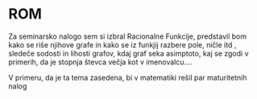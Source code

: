 # ROM
 Za seminarsko nalogo sem si izbral Racionalne Funkcije, predstavil bom kako se riše njihove grafe in kako se iz funkjij razbere pole, ničle itd , sledeče sodosti in lihosti grafov, kdaj graf seka asimptoto, kaj se zgodi v primerih, da je stopnja števca večja kot v imenovalcu.... 
 
 V primeru, da je ta tema zasedena, bi v matematiki rešil par maturitetnih nalog
